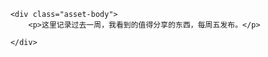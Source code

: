  <div class="asset-content entry-content">

        <div class="asset-body">
            <p>这里记录过去一周，我看到的值得分享的东西，每周五发布。</p>

        </div>
